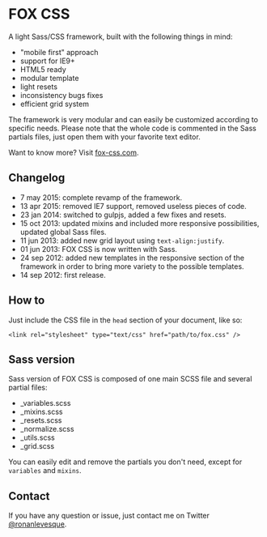 # FOX CSS

A light Sass/CSS framework, built with the following things in mind:

* "mobile first" approach
* support for IE9+
* HTML5 ready
* modular template
* light resets
* inconsistency bugs fixes
* efficient grid system

The framework is very modular and can easily be customized according to specific needs. Please note that the whole code is commented in the Sass partials files, just open them with your favorite text editor.

Want to know more? Visit [fox-css.com](http://fox-css.com).

## Changelog

* 7 may 2015: complete revamp of the framework.
* 13 apr 2015: removed IE7 support, removed useless pieces of code.
* 23 jan 2014: switched to gulpjs, added a few fixes and resets.
* 15 oct 2013: updated mixins and included more responsive possibilities, updated global Sass files.
* 11 jun 2013: added new grid layout using `text-align:justify`.
* 01 jun 2013: FOX CSS is now written with Sass.
* 24 sep 2012: added new templates in the responsive section of the framework in order to bring more variety to the possible templates.
* 14 sep 2012: first release.

## How to

Just include the CSS file in the `head` section of your document, like so:

    <link rel="stylesheet" type="text/css" href="path/to/fox.css" />

## Sass version

Sass version of FOX CSS is composed of one main SCSS file and several partial files:

* _variables.scss
* _mixins.scss
* _resets.scss
* _normalize.scss
* _utils.scss
* _grid.scss

You can easily edit and remove the partials you don't need, except for `variables` and `mixins`.

## Contact

If you have any question or issue, just contact me on Twitter [@ronanlevesque](https://twitter.com/ronanlevesque).
